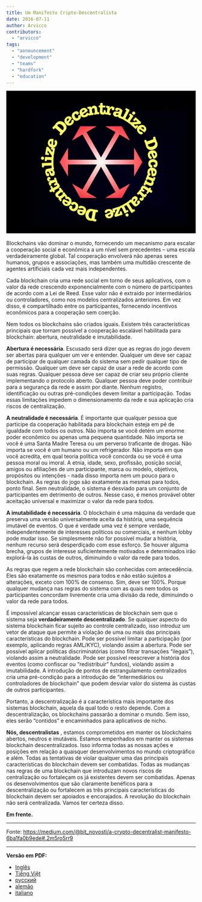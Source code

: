 ```yaml
---
title: Um Manifesto Cripto-Descentralista
date: 2016-07-11
author: Arvicco
contributors:
  - "arvicco"
tags:
  - "announcement"
  - "development"
  - "teams"
  - "hardfork"
  - "education"
---
```


![Descentralizar!](./1gMu8qJtr2NeEuuGzvsfcnw.png)

Blockchains vão dominar o mundo, fornecendo um mecanismo para escalar a cooperação social e econômica a um nível sem precedentes – uma escala verdadeiramente global. Tal cooperação envolverá não apenas seres humanos, grupos e associações, mas também uma multidão crescente de agentes artificiais cada vez mais independentes.

Cada blockchain cria uma rede social em torno de seus aplicativos, com o valor da rede crescendo exponencialmente com o número de participantes de acordo com a Lei de Reed. Esse valor não é extraído por intermediários ou controladores, como nos modelos centralizados anteriores. Em vez disso, é compartilhado entre os participantes, fornecendo incentivos econômicos para a cooperação sem coerção.

Nem todos os blockchains são criados iguais. Existem três características principais que tornam possível a cooperação escalável habilitada para blockchain: abertura, neutralidade e imutabilidade.

**Abertura é necessária**. Escusado será dizer que as regras do jogo devem ser abertas para qualquer um ver e entender. Qualquer um deve ser capaz de participar de qualquer camada do sistema sem pedir qualquer tipo de permissão. Qualquer um deve ser capaz de usar a rede de acordo com suas regras. Qualquer pessoa deve ser capaz de criar seu próprio cliente implementando o protocolo aberto. Qualquer pessoa deve poder contribuir para a segurança da rede e assim por diante. Nenhum registro, identificação ou outras pré-condições devem limitar a participação. Todas essas limitações impedem o dimensionamento da rede e sua aplicação cria riscos de centralização.

**A neutralidade é necessária**. É importante que qualquer pessoa que participe da cooperação habilitada para blockchain esteja em pé de igualdade com todos os outros. Não importa se você detém um enorme poder econômico ou apenas uma pequena quantidade. Não importa se você é uma Santa Madre Teresa ou um perverso traficante de drogas. Não importa se você é um humano ou um refrigerador. Não importa em que você acredita, em qual teoria política você concorda ou se você é uma pessoa moral ou imoral. A etnia, idade, sexo, profissão, posição social, amigos ou afiliações de um participante, marca ou modelo, objetivos, propósitos ou intenções - nada disso importa nem um pouco para o blockchain. As regras do jogo são exatamente as mesmas para todos, ponto final. Sem neutralidade, o sistema é desviado para um conjunto de participantes em detrimento de outros. Nesse caso, é menos provável obter aceitação universal e maximizar o valor da rede para todos.

**A imutabilidade é necessária**. O blockchain é uma máquina da verdade que preserva uma versão universalmente aceita da história, uma sequência imutável de eventos. O que é verdade uma vez é sempre verdade, independentemente de interesses políticos ou comerciais, e nenhum lobby pode mudar isso. Se simplesmente não for possível mudar a história, nenhum recurso será desperdiçado com esse esforço. Se houver alguma brecha, grupos de interesse suficientemente motivados e determinados irão explorá-la às custas de outros, diminuindo o valor da rede para todos.

As regras que regem a rede blockchain são conhecidas com antecedência. Eles são exatamente os mesmos para todos e não estão sujeitos a alterações, exceto com 100% de consenso. Sim, deve ser 100%. Porque qualquer mudança nas regras do sistema com as quais nem todos os participantes concordam livremente cria uma divisão da rede, diminuindo o valor da rede para todos.

É impossível alcançar essas características de blockchain sem que o sistema seja **verdadeiramente descentralizado**. Se qualquer aspecto do sistema blockchain ficar sujeito ao controle centralizado, isso introduz um vetor de ataque que permite a violação de uma ou mais das principais características do blockchain. Pode ser possível limitar a participação (por exemplo, aplicando regras AML/KYC), violando assim a abertura. Pode ser possível aplicar políticas discriminatórias (como filtrar transações “ilegais”), violando assim a neutralidade. Pode ser possível reescrever a história dos eventos (como confiscar ou “redistribuir” fundos), violando assim a imutabilidade. A introdução de pontos de estrangulamento centralizados cria uma pré-condição para a introdução de “intermediários ou controladores de blockchain” que podem desviar valor do sistema às custas de outros participantes.

Portanto, a descentralização é a característica mais importante dos sistemas blockchain, aquela da qual todo o resto depende. Com a descentralização, os blockchains passarão a dominar o mundo. Sem isso, eles serão “contidos” e encaminhados para aplicativos de nicho.

**Nós, descentralistas** , estamos comprometidos em manter os blockchains abertos, neutros e imutáveis. Estamos empenhados em manter os sistemas blockchain descentralizados. Isso informa todas as nossas ações e posições em relação a quaisquer desenvolvimentos no mundo criptográfico e além. Todas as tentativas de violar qualquer uma das principais características do blockchain devem ser combatidas. Todas as mudanças nas regras de uma blockchain que introduzam novos riscos de centralização ou fortaleçam os já existentes devem ser combatidas. Apenas os desenvolvimentos que são claramente benéficos para a descentralização ou fortalecem as três principais características do blockchain devem ser apoiados e encorajados. A revolução do blockchain não será centralizada. Vamos ter certeza disso.

**Em frente.**

---

Fonte: https://medium.com/@bit_novosti/a-crypto-decentralist-manifesto-6ba1fa0b9ede#.2m5ro5rr9

---

**Versão em PDF:**

- [Inglês](https://ethereumclassic.org/A_Crypto-Decentralist_Manifesto.pdf)
- [Tiếng Việt](https://ethereumclassic.org/A_Crypto-Decentralist_Manifesto_vietnamese.pdf)
- [русский](https://ethereumclassic.org/A_Crypto-Decentralist_Manifesto_russian.pdf)
- [alemão](https://ethereumclassic.org/A_Crypto-Decentralist_Manifesto_german.pdf)
- [italiano](https://ethereumclassic.org/A_Crypto-Decentralist_Manifesto_italian.pdf)

